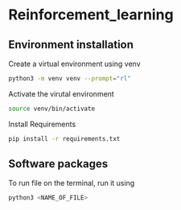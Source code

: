 # Reinforcement_learning 

## Environment installation

Create a virtual environment using venv
```bash
python3 -m venv venv --prompt="rl"
```

Activate the virutal environment
```bash
source venv/bin/activate
```

Install Requirements 
```bash
pip install -r requirements.txt
```

## Software packages

To run file on the terminal, run it using 
```bash
python3 <NAME_OF_FILE>
```